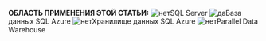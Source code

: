<Token>**ОБЛАСТЬ ПРИМЕНЕНИЯ ЭТОЙ СТАТЬИ:** ![нет](media/no.png)SQL Server ![да](media/yes.png)База данных SQL Azure ![нет](media/no.png)Хранилище данных SQL Azure ![нет](media/no.png)Parallel Data Warehouse</Token>

